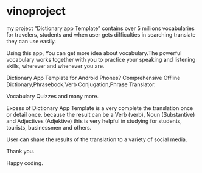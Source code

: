 # vinoproject
my project
“Dictionary app Template” contains over 5 millions vocabularies for travelers, students and when user gets difficulties in searching translate they can use easily. 

Using this app, You can get more idea about vocabulary.The powerful vocabulary works together with you to practice your speaking and listening skills, wherever and whenever you are. 

Dictionary App Template for Android Phones?
Comprehensive Offline Dictionary,Phrasebook,Verb Conjugation,Phrase Translator.

Vocabulary Quizzes and many more.

Excess of Dictionary App Template is a very complete the translation once or detail once. because the result can be a Verb (verb), Noun (Substantive) and Adjectives (Adjektive) this is very helpful in studying for students, tourists, businessmen and others.

User can share the results of the translation to a variety of social media.

Thank you.

Happy coding.
